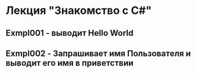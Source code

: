 # Лекция "Знакомство с С#"

## Exmpl001 - выводит Hello World

## Exmpl002 - Запрашивает имя Пользователя и выводит его имя в приветствии
